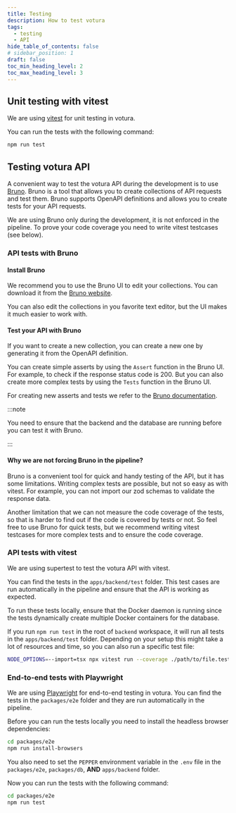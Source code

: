 ```yaml
---
title: Testing
description: How to test votura
tags:
  - testing
  - API
hide_table_of_contents: false
# sidebar_position: 1
draft: false
toc_min_heading_level: 2
toc_max_heading_level: 3
---
```


## Unit testing with vitest

We are using [vitest](https://vitest.dev/) for unit testing in votura.

You can run the tests with the following command:

```bash
npm run test
```

## Testing votura API

A convenient way to test the votura API during the development is to use [Bruno](https://docs.usebruno.com).
Bruno is a tool that allows you to create collections of API requests and test them.
Bruno supports OpenAPI definitions and allows you to create tests for your API requests.

We are using Bruno only during the development, it is not enforced in the pipeline.
To prove your code coverage you need to write vitest testcases (see below).

### API tests with Bruno

#### Install Bruno

We recommend you to use the Bruno UI to edit your collections.
You can download it from the [Bruno website](https://www.usebruno.com/downloads).

You can also edit the collections in you favorite text editor, but the UI makes it much easier to work with.

#### Test your API with Bruno

If you want to create a new collection, you can create a new one by generating it from the OpenAPI definition.

You can create simple asserts by using the `Assert` function in the Bruno UI.
For example, to check if the response status code is 200.
But you can also create more complex tests by using the `Tests` function in the Bruno UI.

For creating new asserts and tests we refer to the [Bruno documentation](https://docs.usebruno.com/testing/tests/introduction).

:::note

You need to ensure that the backend and the database are running before you can test it with Bruno.

:::

#### Why we are not forcing Bruno in the pipeline?

Bruno is a convenient tool for quick and handy testing of the API, but it has some limitations.
Writing complex tests are possible, but not so easy as with vitest.
For example, you can not import our zod schemas to validate the response data.

Another limitation that we can not measure the code coverage of the tests, so that is harder to find out if the code is covered by tests or not.
So feel free to use Bruno for quick tests, but we recommend writing vitest testcases for more complex tests and to ensure the code coverage.

### API tests with vitest

We are using supertest to test the votura API with vitest.

You can find the tests in the `apps/backend/test` folder.
This test cases are run automatically in the pipeline and ensure that the API is working as expected.

To run these tests locally, ensure that the Docker daemon is running since the tests dynamically create multiple Docker containers for the database.

If you run `npm run test` in the root of `backend` workspace, it will run all tests in the `apps/backend/test` folder.
Depending on your setup this might take a lot of resources and time, so you can also run a specific test file:

```bash
NODE_OPTIONS=--import=tsx npx vitest run --coverage ./path/to/file.test.ts
```

### End-to-end tests with Playwright

We are using [Playwright](https://playwright.dev/) for end-to-end testing in votura.
You can find the tests in the `packages/e2e` folder and they are run automatically in the pipeline.

Before you can run the tests locally you need to install the headless browser dependencies:

```bash
cd packages/e2e
npm run install-browsers
```

You also need to set the `PEPPER` environment variable in the `.env` file in the `packages/e2e`, `packages/db`, **AND** `apps/backend` folder.

Now you can run the tests with the following command:

```bash
cd packages/e2e
npm run test
```
